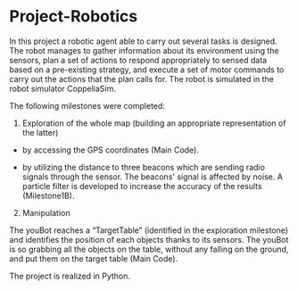 # Project-Robotics

In this project a robotic agent able to carry out several tasks is designed. The robot manages to gather information about its environment using the sensors, plan a set of actions 
to respond appropriately to sensed data based on a pre-existing strategy, and execute a set of motor commands to carry out the actions that the plan calls for. The robot is simulated in the robot simulator CoppeliaSim.

The following milestones were completed:

1. Exploration of the whole map (building an appropriate representation of the latter)

- by accessing the GPS coordinates (Main Code).

- by utilizing the distance to three beacons which are sending radio signals through the sensor. The beacons' signal is affected by noise. A particle filter is developed to 
increase the accuracy of the results (Milestone1B). 

2. Manipulation

The youBot reaches a “TargetTable” (identified in the exploration milestone) and identifies the position of each objects thanks to its sensors. The youBot is so grabbing all the 
objects on the table, without any falling on the ground, and put them on the target table (Main Code).

The project is realized in Python. 
